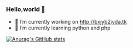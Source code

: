 ### Hello,world 👋

- 🔭 I’m currently working on http://bxjyb2jvda.tk
- 🌱 I’m currently learning python and php

[![Anurag's GitHub stats](https://github-readme-stats.vercel.app/api?username=anuraghazra)](https://github.com/anuraghazra/github-readme-stats)
